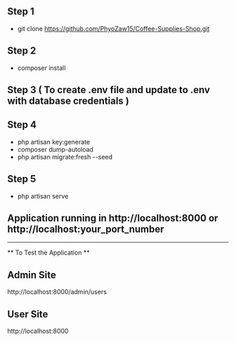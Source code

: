 ## Step 1
- git clone https://github.com/PhyoZaw15/Coffee-Supplies-Shop.git

## Step 2
- composer install

## Step 3 ( To create .env file and update to .env with database credentials )

## Step 4
- php artisan key:generate
- composer dump-autoload
- php artisan migrate:fresh --seed

## Step 5
- php artisan serve

## Application running in http://localhost:8000 or http://localhost:your_port_number

____________________________________________________________________________________

** To Test the Application **

## Admin Site
http://localhost:8000/admin/users

## User Site
http://localhost:8000

